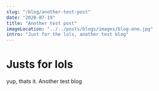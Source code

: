 ```yaml
---
slug: "/blog/another-test-post"
date: "2020-07-19"
title: "Another test post"
imageLocation: "../../posts/blogs/images/blog-one.jpg"
intro: "Just for the lols, another test blog"
---
```


# Justs for lols

yup, thats it. Another test blog